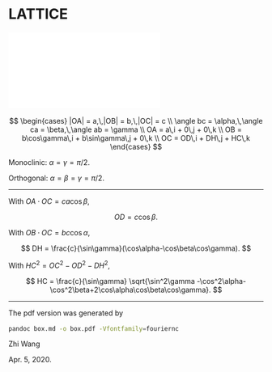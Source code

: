 # LATTICE

![Periodic Boundary Box](lattice.pdf "Periodic Boundary Box")

$$
\begin{cases}
   |OA| = a,\,|OB| = b,\,|OC| = c \\
   \angle bc = \alpha,\,\angle ca = \beta,\,\angle ab = \gamma \\
   OA = a\,i + 0\,j + 0\,k \\
   OB = b\cos\gamma\,i + b\sin\gamma\,j + 0\,k \\
   OC = OD\,i + DH\,j + HC\,k
\end{cases}
$$

Monoclinic: $\alpha=\gamma=\pi/2$.

Orthogonal: $\alpha=\beta=\gamma=\pi/2$.

--------------------

With $OA \cdot OC = ca\cos\beta$,

$$
OD = c\cos\beta.
$$

With $OB \cdot OC = bc\cos\alpha$,

$$
DH = \frac{c}{\sin\gamma}(\cos\alpha-\cos\beta\cos\gamma).
$$

With $HC^2 = OC^2 - OD^2 - DH^2$,

$$
HC = \frac{c}{\sin\gamma}
\sqrt{\sin^2\gamma
-\cos^2\alpha-\cos^2\beta+2\cos\alpha\cos\beta\cos\gamma}.
$$

--------------------

The pdf version was generated by
```bash
pandoc box.md -o box.pdf -Vfontfamily=fouriernc
```

Zhi Wang

Apr. 5, 2020.
